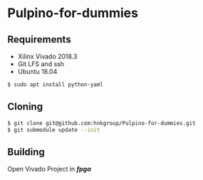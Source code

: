 # Pulpino-for-dummies

## Requirements
* Xilinx Vivado 2018.3
* Git LFS and ssh
* Ubuntu 18.04
```bash
$ sudo apt install python-yaml
```
## Cloning
```bash
$ git clone git@github.com:hnkgroup/Pulpino-for-dummies.git
$ git submodule update --init
```
## Building
Open Vivado Project in ***fpga***
